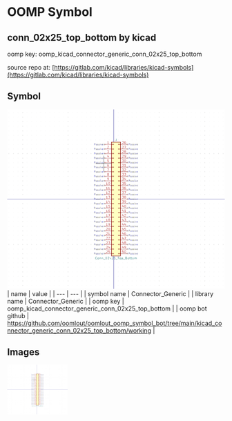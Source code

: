 # OOMP Symbol  
## conn_02x25_top_bottom  by kicad  
  
oomp key: oomp_kicad_connector_generic_conn_02x25_top_bottom  
  
source repo at: [https://gitlab.com/kicad/libraries/kicad-symbols](https://gitlab.com/kicad/libraries/kicad-symbols)  
## Symbol  
  
[![working.png](working_600.png)](working.png)  
| name | value | 
| --- | --- | 
| symbol name | Connector_Generic | 
| library name | Connector_Generic | 
| oomp key | oomp_kicad_connector_generic_conn_02x25_top_bottom | 
| oomp bot github | https://github.com/oomlout/oomlout_oomp_symbol_bot/tree/main/kicad_connector_generic_conn_02x25_top_bottom/working | 
## Images  
  
[![working.png](working_140.png)](working.png)  
